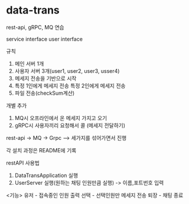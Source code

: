 # data-trans

rest-api, gRPC, MQ 연습

service interface
user interface

규칙
1. 메인 서버 1개
2. 사용자 서버 3개(user1, user2, user3, usser4)
3. 메세지 전송을 기반으로 시작
4. 특정 1인에게 메세지 전송
   특정 2인에게 메세지 전송
5. 파일 전송(checkSum계산)

개별 추가
1. MQ시 오프라인에서 온 메세지 가지고 오기 
2. gRPC시 사용자끼리 요청해서 콜 (메세지 전달하기)

rest-api -> MQ -> Grpc --> 세가지를 섞어가면서 진행 

각 설치 과정은 README에 기록

restAPI 
사용법 
1. DataTransApplication 실행
2. UserServer 실행(원하는 채팅 인원만큼 실행) -> 이름,포트번호 입력

<기능> 
유저 - 접속중인 인원 출력 
선택 - 선택인원만 메세지 전송
퇴장 - 채팅 종료




